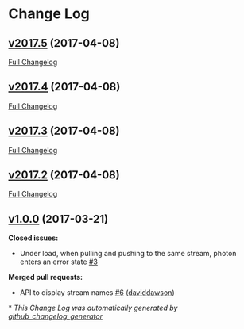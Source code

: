 # Change Log

## [v2017.5](https://github.com/muoncore/photon/tree/v2017.5) (2017-04-08)
[Full Changelog](https://github.com/muoncore/photon/compare/v2017.4...v2017.5)

## [v2017.4](https://github.com/muoncore/photon/tree/v2017.4) (2017-04-08)
[Full Changelog](https://github.com/muoncore/photon/compare/v2017.3...v2017.4)

## [v2017.3](https://github.com/muoncore/photon/tree/v2017.3) (2017-04-08)
[Full Changelog](https://github.com/muoncore/photon/compare/v2017.2...v2017.3)

## [v2017.2](https://github.com/muoncore/photon/tree/v2017.2) (2017-04-08)
[Full Changelog](https://github.com/muoncore/photon/compare/v1.0.0...v2017.2)

## [v1.0.0](https://github.com/muoncore/photon/tree/v1.0.0) (2017-03-21)
**Closed issues:**

- Under load, when pulling and pushing to the same stream, photon enters an error state [\#3](https://github.com/muoncore/photon/issues/3)

**Merged pull requests:**

- API to display stream names [\#6](https://github.com/muoncore/photon/pull/6) ([daviddawson](https://github.com/daviddawson))



\* *This Change Log was automatically generated by [github_changelog_generator](https://github.com/skywinder/Github-Changelog-Generator)*